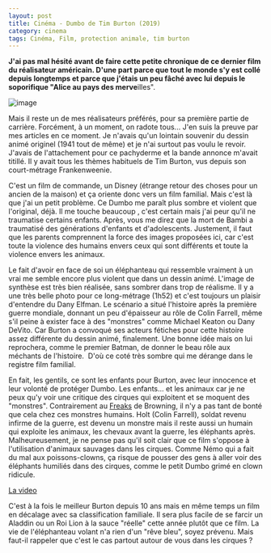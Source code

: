 ```yaml
---
layout: post
title: Cinéma - Dumbo de Tim Burton (2019)
category: cinema
tags: Cinéma, Film, protection animale, tim burton
---
```

**J'ai pas mal hésité avant de faire cette petite chronique de ce dernier film du réalisateur américain. D'une part parce que tout le monde s'y est collé depuis longtemps et parce que j'étais un peu fâché avec lui depuis le soporifique "Alice au pays des merve**illes".

![image](https://cheziceman.files.wordpress.com/2019/04/dumbo.jpg)

Mais il reste un de mes réalisateurs préférés, pour sa première partie de carrière. Forcément, à un moment, on radote tous... J'en suis la preuve par mes articles en ce moment. Je n'avais qu'un lointain souvenir du dessin animé originel (1941 tout de même) et je n'ai surtout pas voulu le revoir. J'avais de l'attachement pour ce pachyderme et la bande annonce m'avait titillé. Il y avait tous les thèmes habituels de Tim Burton, vus depuis son court-métrage Frankenweenie.

C'est un film de commande, un Disney (étrange retour des choses pour un ancien de la maison) et ça oriente donc vers un film familial. Mais c'est là que j'ai un petit problème. Ce Dumbo me paraît plus sombre et violent que l'original, déjà. Il me touche beaucoup , c'est certain mais j'ai peur qu'il ne traumatise certains enfants. Après, vous me direz que la mort de Bambi a traumatisé des générations d'enfants et d'adolescents. Justement, il faut que les parents comprennent la force des images proposées ici, car c'est toute la violence des humains envers ceux qui sont différents et toute la violence envers les animaux. 

Le fait d'avoir en face de soi un éléphanteau qui ressemble vraiment à un vrai me semble encore plus violent que dans un dessin animé. L'image de synthèse est très bien réalisée, sans sombrer dans trop de réalisme. Il y a une très belle photo pour ce long-métrage (1h52) et c'est toujours un plaisir d'entendre du Dany Elfman. Le scénario a situé l'histoire après la première guerre mondiale, donnant un peu d'épaisseur au rôle de Colin Farrell, même s'il peine à exister face à des "monstres" comme Michael Keaton ou Dany DeVito. Car Burton a convoqué ses acteurs fétiches pour cette histoire assez différente du dessin animé, finalement. Une bonne idée mais on lui reprochera, comme le premier Batman, de donner le beau rôle aux méchants de l'histoire.  D'où ce coté très sombre qui me dérange dans le registre film familial.

En fait, les gentils, ce sont les enfants pour Burton, avec leur innocence et leur volonté de protéger Dumbo. Les enfants... et les animaux car je ne peux qu'y voir une critique des cirques qui exploitent et se moquent des "monstres". Contrairement au <a href="https://cheziceman.wordpress.com/2012/04/08/cinema-freaks-de-tod-browning-1932/">Freaks</a> de Browning, il n'y a pas tant de bonté que cela chez ces monstres humains. Holt (Colin Farrell), soldat revenu infirme de la guerre, est devenu un monstre mais il reste aussi un humain qui exploite les animaux, les chevaux avant la guerre, les éléphants après. Malheureusement, je ne pense pas qu'il soit clair que ce film s'oppose à l'utilisation d'animaux sauvages dans les cirques. Comme Némo qui a fait du mal aux poissons-clowns, ça risque de pousser des gens à aller voir des éléphants humiliés dans des cirques, comme le petit Dumbo grimé en clown ridicule.

[La video](https://www.youtube.com/watch?v=lhwAcdj3HKg)




C'est à la fois le meilleur Burton depuis 10 ans mais en même temps un film en décalage avec sa classification familiale. Il sera plus facile de se farcir un Aladdin ou un Roi Lion à la sauce "réelle" cette année plutôt que ce film. La vie de l'éléphanteau volant n'a rien d'un "rêve bleu", soyez prévenu. Mais faut-il rappeler que c'est le cas partout autour de vous dans les cirques ? 

